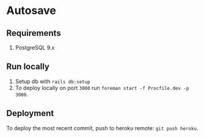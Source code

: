# Autosave

## Requirements

1. PostgreSQL 9.x

## Run locally

1. Setup db with `rails db:setup`
1. To deploy locally on port `3000` run `foreman start -f Procfile.dev -p 3000`.

## Deployment

To deploy the most recent commit, push to heroku remote: `git push heroku`.
